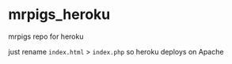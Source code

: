 mrpigs_heroku
=============

mrpigs repo for heroku

just rename `index.html` > `index.php` so heroku deploys on Apache
